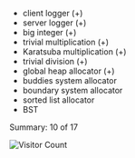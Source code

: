 - client logger (+)
- server logger (+)
- big integer (+)
- trivial multiplication (+)
- Karatsuba multiplication (+)
- trivial division (+)
- global heap allocator (+)
- buddies system allocator 
- boundary system allocator
- sorted list allocator
- BST


Summary: 10 of 17

![Visitor Count](https://komarev.com/ghpvc/?username=DmitriyKolesnikM8O&repo=FIIT_FA_SP)
